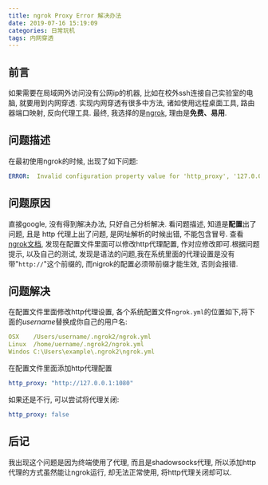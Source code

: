 ```yaml
---
title: ngrok Proxy Error 解决办法
date: 2019-07-16 15:19:09
categories: 日常玩机
tags: 内网穿透
---
```

## 前言

如果需要在局域网外访问没有公网ip的机器, 比如在校外ssh连接自己实验室的电脑, 就要用到内网穿透. 实现内网穿透有很多中方法, 诸如使用远程桌面工具, 路由器端口映射, 反向代理工具. 最终, 我选择的是[ngrok](https://ngrok.com/), 理由是**免费、易用**.  

## 问题描述

在最初使用ngrok的时候, 出现了如下问题:  

```yml
ERROR:  Invalid configuration property value for 'http_proxy', '127.0.0.1:1080': parse 127.0.0.1:1080: first path segment in URL cannot contain colon
```

## 问题原因  

直接google, 没有得到解决办法, 只好自己分析解决.
看问题描述, 知道是**配置**出了问题, 且是 http 代理上出了问题, 是网址解析的时候出错, 不能包含冒号.
查看[ngrok文档](https://ngrok.com/docs), 发现在配置文件里面可以修改http代理配置, 作对应修改即可.根据问题提示, 以及自己的测试, 发现是语法的问题,我在系统里面的代理设置是没有带"`http://`"这个前缀的, 而nigrok的配置必须带前缀才能生效, 否则会报错.

## 问题解决

在配置文件里面修改http代理设置, 各个系统配置文件`ngrok.yml`的位置如下,将下面的*username*替换成你自己的用户名:  

```yml
OSX    /Users/username/.ngrok2/ngrok.yml
Linux  /home/uername/.ngrok2/ngrok.yml
Windos C:\Users\example\.ngrok2\ngrok.yml
```

在配置文件里面添加http代理配置  

```yml ngrok.yml
http_proxy: "http://127.0.0.1:1080"
```

如果还是不行, 可以尝试将代理关闭:

```yml ngrok.yml
http_proxy: false
```

## 后记

我出现这个问题是因为终端使用了代理, 而且是shadowsocks代理, 所以添加http代理的方式虽然能让ngrok运行, 却无法正常使用, 将http代理关闭却可以.
